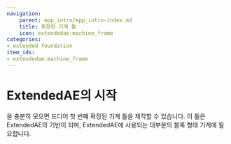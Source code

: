 ```yaml
---
navigation:
    parent: epp_intro/epp_intro-index.md
    title: 확장된 기계 틀
    icon: extendedae:machine_frame
categories:
- extended foundation
item_ids:
- extendedae:machine_frame
---
```


# ExtendedAE의 시작

<Row>
<BlockImage id="extendedae:machine_frame" scale="8"></BlockImage>
</Row>

<ItemLink id="extendedae:entro_crystal" />을 충분히 모으면 드디어 첫 번째 확장된 기계 틀을 제작할 수 있습니다.
이 틀은 ExtendedAE의 기반이 되며, ExtendedAE에 사용되는 대부분의 블록 형태 기계에 필요합니다.

